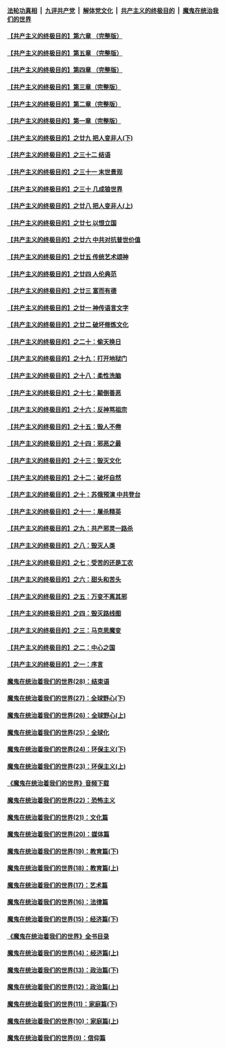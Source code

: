####  [法轮功真相](../../../../basic/blob/master/README.md?t=08311952) &nbsp;|&nbsp; [九评共产党](../../../../9ping.md/blob/master/README.md?t=08311952) &nbsp;|&nbsp; [解体党文化](../../../../jtdwh.md/blob/master/README.md?t=08311952)  &nbsp;|&nbsp; [共产主义的终极目的](../../../../gczydzjmd.md/blob/master/README.md?t=08311952) &nbsp;|&nbsp; [魔鬼在统治我们的世界](../../../../mgztzwmdsj.md/blob/master/README.md?t=08311952) 

#### [【共产主义的终极目的】第六章 （完整版）](../pages/nsc422/n11428913.md?t=08311952) 

#### [【共产主义的终极目的】第五章 （完整版）](../pages/nsc422/n11428912.md?t=08311952) 

#### [【共产主义的终极目的】第四章 （完整版）](../pages/nsc422/n11428907.md?t=08311952) 

#### [【共产主义的终极目的】第三章（完整版）](../pages/nsc422/n11428848.md?t=08311952) 

#### [【共产主义的终极目的】第二章（完整版）](../pages/nsc422/n11428831.md?t=08311952) 

#### [【共产主义的终极目的】第一章（完整版）](../pages/nsc422/n11417651.md?t=08311952) 

#### [【共产主义的终极目的】之廿九 把人变非人(下)](../pages/nsc422/n11344140.md?t=08311952) 

#### [【共产主义的终极目的】之三十二 结语](../pages/nsc422/n11360535.md?t=08311952) 

#### [【共产主义的终极目的】之三十一 末世景观](../pages/nsc422/n11351129.md?t=08311952) 

#### [【共产主义的终极目的】之三十 几成狼世界](../pages/nsc422/n11348280.md?t=08311952) 

#### [【共产主义的终极目的】之廿八 把人变非人(上)](../pages/nsc422/n11340492.md?t=08311952) 

#### [【共产主义的终极目的】之廿七 以恨立国](../pages/nsc422/n11336944.md?t=08311952) 

#### [【共产主义的终极目的】之廿六 中共对抗普世价值](../pages/nsc422/n11324785.md?t=08311952) 

#### [【共产主义的终极目的】之廿五 传统艺术颂神](../pages/nsc422/n11296396.md?t=08311952) 

#### [【共产主义的终极目的】之廿四 人伦典范](../pages/nsc422/n11296397.md?t=08311952) 

#### [【共产主义的终极目的】之廿三 富而有德](../pages/nsc422/n11283598.md?t=08311952) 

#### [【共产主义的终极目的】之廿一 神传语言文字](../pages/nsc422/n11263265.md?t=08311952) 

#### [【共产主义的终极目的】之廿二 破坏修炼文化](../pages/nsc422/n11245728.md?t=08311952) 

#### [【共产主义的终极目的】之二十：偷天换日](../pages/nsc422/n11238846.md?t=08311952) 

#### [【共产主义的终极目的】之十九：打开地狱门](../pages/nsc422/n11206376.md?t=08311952) 

#### [【共产主义的终极目的】之十八：柔性洗脑](../pages/nsc422/n11199994.md?t=08311952) 

#### [【共产主义的终极目的】之十七：颠倒善恶](../pages/nsc422/n11179782.md?t=08311952) 

#### [【共产主义的终极目的】之十六：反神骂祖宗](../pages/nsc422/n11166798.md?t=08311952) 

#### [【共产主义的终极目的】之十五：毁人不倦](../pages/nsc422/n11166792.md?t=08311952) 

#### [【共产主义的终极目的】之十四：邪恶之最](../pages/nsc422/n11150249.md?t=08311952) 

#### [【共产主义的终极目的】之十三：毁灭文化](../pages/nsc422/n11135227.md?t=08311952) 

#### [【共产主义的终极目的】之十二：破坏自然](../pages/nsc422/n11135214.md?t=08311952) 

#### [【共产主义的终极目的】之十：苏俄预演 中共登台](../pages/nsc422/n11118424.md?t=08311952) 

#### [【共产主义的终极目的】之十一：屠杀精英](../pages/nsc422/n11118442.md?t=08311952) 

#### [【共产主义的终极目的】之九：共产邪灵一路杀](../pages/nsc422/n11114139.md?t=08311952) 

#### [【共产主义的终极目的】之八：毁灭人类](../pages/nsc422/n11108503.md?t=08311952) 

#### [【共产主义的终极目的】之七：受苦的还是工农](../pages/nsc422/n11101809.md?t=08311952) 

#### [【共产主义的终极目的】之六：甜头和苦头](../pages/nsc422/n11096971.md?t=08311952) 

#### [【共产主义的终极目的】之五：万变不离其邪](../pages/nsc422/n11091285.md?t=08311952) 

#### [【共产主义的终极目的】之四：毁灭路线图](../pages/nsc422/n11086284.md?t=08311952) 

#### [【共产主义的终极目的】之三：马克思魔变](../pages/nsc422/n11061941.md?t=08311952) 

#### [【共产主义的终极目的】之二：中心之国](../pages/nsc422/n11047728.md?t=08311952) 

#### [【共产主义的终极目的】之一：序言](../pages/nsc422/n11086077.md?t=08311952) 

#### [魔鬼在统治着我们的世界(28)：结束语](../pages/nsc422/n10936246.md?t=08311952) 

#### [魔鬼在统治着我们的世界(27)：全球野心(下)](../pages/nsc422/n10928319.md?t=08311952) 

#### [魔鬼在统治着我们的世界(26)：全球野心(上)](../pages/nsc422/n10900318.md?t=08311952) 

#### [魔鬼在统治着我们的世界(25)：全球化](../pages/nsc422/n10788205.md?t=08311952) 

#### [魔鬼在统治着我们的世界(24)：环保主义(下)](../pages/nsc422/n10695307.md?t=08311952) 

#### [魔鬼在统治着我们的世界(23)：环保主义(上)](../pages/nsc422/n10688613.md?t=08311952) 

#### [《魔鬼在统治着我们的世界》音频下载](../pages/nsc422/n10635553.md?t=08311952) 

#### [魔鬼在统治着我们的世界(22)：恐怖主义](../pages/nsc422/n10614727.md?t=08311952) 

#### [魔鬼在统治着我们的世界(21)：文化篇](../pages/nsc422/n10597706.md?t=08311952) 

#### [魔鬼在统治着我们的世界(20)：媒体篇](../pages/nsc422/n10586579.md?t=08311952) 

#### [魔鬼在统治着我们的世界(19)：教育篇(下)](../pages/nsc422/n10564808.md?t=08311952) 

#### [魔鬼在统治着我们的世界(18)：教育篇(上)](../pages/nsc422/n10526970.md?t=08311952) 

#### [魔鬼在统治着我们的世界(17)：艺术篇](../pages/nsc422/n10499093.md?t=08311952) 

#### [魔鬼在统治着我们的世界(16)：法律篇](../pages/nsc422/n10485969.md?t=08311952) 

#### [魔鬼在统治着我们的世界(15)：经济篇(下)](../pages/nsc422/n10469975.md?t=08311952) 

#### [《魔鬼在统治着我们的世界》全书目录](../pages/nsc422/n10464261.md?t=08311952) 

#### [魔鬼在统治着我们的世界(14)：经济篇(上)](../pages/nsc422/n10457370.md?t=08311952) 

#### [魔鬼在统治着我们的世界(13)：政治篇(下)](../pages/nsc422/n10448270.md?t=08311952) 

#### [魔鬼在统治着我们的世界(12)：政治篇(上)](../pages/nsc422/n10444576.md?t=08311952) 

#### [魔鬼在统治着我们的世界(11)：家庭篇(下)](../pages/nsc422/n10440961.md?t=08311952) 

#### [魔鬼在统治着我们的世界(10)：家庭篇(上)](../pages/nsc422/n10435448.md?t=08311952) 

#### [魔鬼在统治着我们的世界(9)：信仰篇](../pages/nsc422/n10432159.md?t=08311952) 

